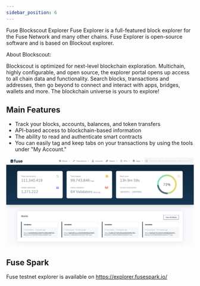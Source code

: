 ```yaml
---
sidebar_position: 6
---
```


Fuse Blockscout Explorer
Fuse Explorer​ is a full-featured block explorer for the Fuse Network and many other chains. Fuse Explorer is open-source software and is based on Blockout explorer.

About Blockscout:

Blockscout is optimized for next-level blockchain exploration. Multichain, highly configurable, and open source, the explorer portal opens up access to all chain data and functionality. Search blocks, transactions and addresses, then go beyond to connect and interact with apps, bridges, wallets and more. The blockchain universe is yours to explore!

## Main Features

- Track your blocks, accounts, balances, and token transfers
- API-based access to blockchain-based information
- The ability to read and authenticate smart contracts
- You can easily tag and keep tabs on your transactions by using the tools under "My Account."

![](./images/image.png)

## Fuse Spark

Fuse testnet explorer is available on https://explorer.fusespark.io/
